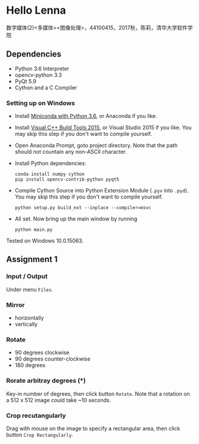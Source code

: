 # Hello Lenna

数字媒体(2)<多媒体><图像处理>，44100415，2017秋，陈莉，清华大学软件学院

## Dependencies

* Python 3.6 Interpreter
* opencv-python 3.3
* PyQt 5.9
* Cython and a C Compiler

### Setting up on Windows

* Install [Miniconda with Python 3.6](https://conda.io/miniconda.html), or Anaconda if you like.

* Install [Visual C++ Build Tools 2015](http://landinghub.visualstudio.com/visual-cpp-build-tools), or Visual Studio 2015 if you like. You may skip this step if you don't want to compile yourself.

* Open Anaconda Prompt, goto project directory. Note that the path should not countain any non-ASCII character.

* Install Python dependencies:
    ```
    conda install numpy cython
    pip install opencv-contrib-python pyqt5
    ```

* Compile Cython Source into Python Extension Module (`.pyx` into `.pyd`). You may skip this step if you don't want to compile yourself.
    ```
    python setup.py build_ext --inplace --compiler=msvc
    ```

* All set. Now bring up the main window by running
    ```
    python main.py
    ```

Tested on Windows 10.0.15063.

## Assignment 1

### Input / Output
Under menu `Files`.

### Mirror 
* horizontally
* vertically

### Rotate
* 90 degrees clockwise
* 90 degrees counter-clockwise
* 180 degrees

### Rorate arbitray degrees (*)
Key-in number of degrees, then click button `Rotate`.
Note that a rotation on a 512 x 512 image could take ~10 seconds.

### Crop recutangularly
Drag with mouse on the image to specify a rectangular area, then click button `Crop Rectangularly`.


